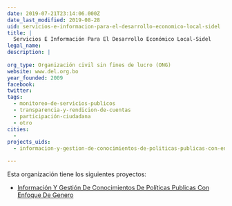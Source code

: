 ```yaml
---
date: 2019-07-21T23:14:06.000Z
date_last_modified: 2019-08-28
uid: servicios-e-informacion-para-el-desarrollo-economico-local-sidel
title: |
  Servicios E Información Para El Desarrollo Económico Local-Sidel
legal_name: 
description: |
  
org_type: Organización civil sin fines de lucro (ONG)
website: www.del.org.bo
year_founded: 2009
facebook: 
twitter: 
tags:
  - monitoreo-de-servicios-publicos
  - transparencia-y-rendicion-de-cuentas
  - participación-ciudadana
  - otro
cities: 
  - 
projects_uids:
  - informacion-y-gestion-de-conocimientos-de-politicas-publicas-con-enfoque-de-genero

---
```


Esta organización tiene los siguientes proyectos:

- [Información Y Gestión De Conocimientos De Políticas Publicas Con Enfoque De Genero](/proyectos/informacion-y-gestion-de-conocimientos-de-politicas-publicas-con-enfoque-de-genero)
